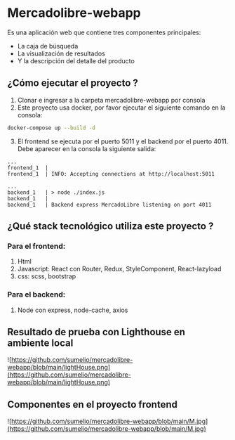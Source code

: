 
# Mercadolibre-webapp
Es una aplicación web que contiene tres componentes principales: 
* La caja de búsqueda
* La visualización de resultados
* Y la descripción del detalle del producto

## ¿Cómo ejecutar el proyecto ?
1. Clonar e ingresar a la carpeta mercadolibre-webapp por consola
2. Este proyecto usa docker, por favor ejecutar el siguiente comando en la consola:
```bash
docker-compose up --build -d
```
3. El frontend se ejecuta por el puerto 5011 y el backend por el puerto 4011. Debe aparecer en la consola la siguiente salida:

```
...
frontend_1  | 
frontend_1  | INFO: Accepting connections at http://localhost:5011
```

```
...
backend_1   | > node ./index.js
backend_1   | 
backend_1   | Backend express MercadoLibre listening on port 4011
```

## ¿Qué stack tecnológico utiliza este proyecto ?
###  Para el frontend:
1. Html
2. Javascript: React con Router, Redux, StyleComponent, React-lazyload
3. css: scss, bootstrap
### Para el backend:
1. Node con express, node-cache, axios

## Resultado de prueba con Lighthouse en ambiente local

![https://github.com/sumelio/mercadolibre-webapp/blob/main/lightHouse.png](https://github.com/sumelio/mercadolibre-webapp/blob/main/lightHouse.png)

## Componentes en el proyecto frontend

![https://github.com/sumelio/mercadolibre-webapp/blob/main/M.jpg](https://github.com/sumelio/mercadolibre-webapp/blob/main/M.jpg)

